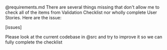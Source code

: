 @requirements.md There are several things missing that don't allow me to check all of the items from Validation Checklist nor wholly complete User Stories. Here are the issue:

[issues]


Please look at the current codebase in @src and try to improve it so we can fully complete the checklist